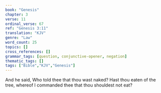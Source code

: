 ```yaml
---
book: "Genesis"
chapter: 3
verse: 11
ordinal_verse: 67
ref: "Genesis 3:11"
translation: "KJV"
genre: "Law"
word_count: 25
topics: []
cross_references: []
grammar_tags: [question, conjunctive-opener, negation]
thematic_tags: []
tags: ["Bible","KJV","Genesis"]
---
```

And he said, Who told thee that thou wast naked? Hast thou eaten of the tree, whereof I commanded thee that thou shouldest not eat?
